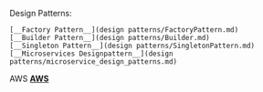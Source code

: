 Design Patterns: 

    [__Factory Pattern__](design patterns/FactoryPattern.md)
    [__Builder Pattern__](design patterns/Builder.md)
    [__Singleton Pattern__](design patterns/SingletonPattern.md)
    [__Microservices Designpattern__](design patterns/microservice_design_patterns.md)
      
      
AWS
    [__AWS__](AWS/aws.md)

